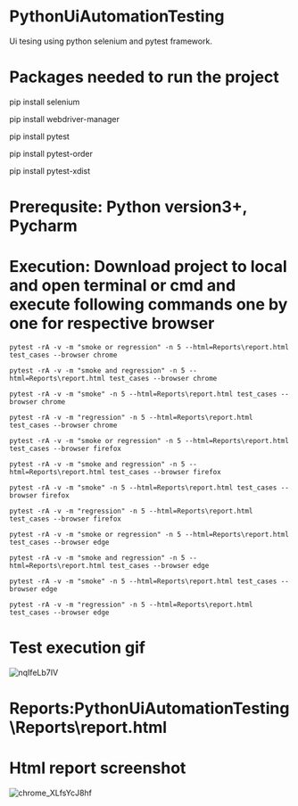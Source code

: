 # PythonUiAutomationTesting

Ui tesing using python selenium and pytest framework.

# Packages needed to run the project

pip install selenium

pip install webdriver-manager

pip install pytest

pip install pytest-order

pip install pytest-xdist

# Prerequsite: Python version3+, Pycharm

# Execution: Download project to local and open terminal or cmd and execute following commands one by one for respective browser

 `pytest -rA -v -m "smoke or regression" -n 5 --html=Reports\report.html test_cases --browser chrome`
 
 `pytest -rA -v -m "smoke and regression" -n 5 --html=Reports\report.html test_cases --browser chrome`
 
 `pytest -rA -v -m "smoke" -n 5 --html=Reports\report.html test_cases --browser chrome`
 
 `pytest -rA -v -m "regression" -n 5 --html=Reports\report.html test_cases --browser chrome`
 
 `pytest -rA -v -m "smoke or regression" -n 5 --html=Reports\report.html test_cases --browser firefox`
 
 `pytest -rA -v -m "smoke and regression" -n 5 --html=Reports\report.html test_cases --browser firefox`
 
 `pytest -rA -v -m "smoke" -n 5 --html=Reports\report.html test_cases --browser firefox`
 
 `pytest -rA -v -m "regression" -n 5 --html=Reports\report.html test_cases --browser firefox`
 
 `pytest -rA -v -m "smoke or regression" -n 5 --html=Reports\report.html test_cases --browser edge`
 
 `pytest -rA -v -m "smoke and regression" -n 5 --html=Reports\report.html test_cases --browser edge`
 
 `pytest -rA -v -m "smoke" -n 5 --html=Reports\report.html test_cases --browser edge`
 
 `pytest -rA -v -m "regression" -n 5 --html=Reports\report.html test_cases --browser edge`
 
 # Test execution gif
 ![nqIfeLb7IV](https://user-images.githubusercontent.com/52770689/137924058-dae2f741-4ee9-46f0-aedb-a88e4879605a.gif)
 
 # Reports:PythonUiAutomationTesting\Reports\report.html 
 
 # Html report screenshot
 ![chrome_XLfsYcJ8hf](https://user-images.githubusercontent.com/52770689/137924093-4609b934-a4e9-46e9-ab61-91865d2e4c28.png)
 
